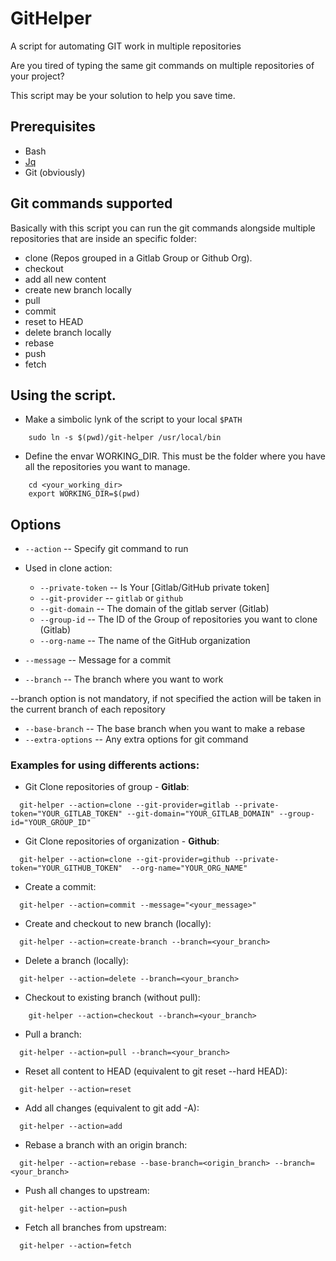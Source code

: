 # GitHelper
A script for automating GIT work in multiple repositories

Are you tired of typing the same git commands on multiple repositories of your project?

This script may be your solution to help you save time.

## Prerequisites

* Bash
* [Jq](https://stedolan.github.io/jq/download/)
* Git (obviously)

## Git commands supported

Basically with this script you can run the git commands alongside multiple repositories that are inside an specific folder:

* clone (Repos grouped in a Gitlab Group or Github Org).
* checkout
* add all new content
* create new branch locally
* pull
* commit
* reset to HEAD
* delete branch locally
* rebase
* push
* fetch

## Using the script.

* Make a simbolic lynk of the script to your local `$PATH`
```shell
    sudo ln -s $(pwd)/git-helper /usr/local/bin
```
* Define the envar WORKING_DIR. This must be the folder where you have all the repositories you want to manage.
```shell
    cd <your_working_dir>
    export WORKING_DIR=$(pwd)
```

## Options

* `--action` -- Specify git command to run

* Used in clone action:

  * `--private-token` -- Is Your [Gitlab/GitHub private token]
  * `--git-provider` -- `gitlab` or `github`
  * `--git-domain` -- The domain of the gitlab server (Gitlab)
  * `--group-id` -- The ID of the Group of repositories you want to clone (Gitlab)
  * `--org-name` -- The name of the GitHub organization

* `--message` -- Message for a commit 
* `--branch` -- The branch where you want to work 

--branch option is not mandatory, if not specified the action will be taken in the current branch of each repository

* `--base-branch` -- The base branch when you want to make a rebase
* `--extra-options` -- Any extra options for git command

### Examples for using differents actions:

* Git Clone repositories of group - **Gitlab**:
```shell
  git-helper --action=clone --git-provider=gitlab --private-token="YOUR_GITLAB_TOKEN" --git-domain="YOUR_GITLAB_DOMAIN" --group-id="YOUR_GROUP_ID"  
```

* Git Clone repositories of organization - **Github**:
```shell
  git-helper --action=clone --git-provider=github --private-token="YOUR_GITHUB_TOKEN"  --org-name="YOUR_ORG_NAME"
```

* Create a commit:
```shell
  git-helper --action=commit --message="<your_message>" 
```

* Create and checkout to new branch (locally):
```shell
  git-helper --action=create-branch --branch=<your_branch>
```

* Delete a branch (locally):
```shell
  git-helper --action=delete --branch=<your_branch>
```

* Checkout to existing branch (without pull):
```shell
    git-helper --action=checkout --branch=<your_branch>
```

* Pull a branch:
```shell
  git-helper --action=pull --branch=<your_branch>
```

* Reset all content to HEAD (equivalent to git reset --hard HEAD):
```shell
  git-helper --action=reset   
```

* Add all changes (equivalent to git add -A):
```shell
  git-helper --action=add
```

* Rebase a branch with an origin branch:
```shell
  git-helper --action=rebase --base-branch=<origin_branch> --branch=<your_branch>  
```

* Push all changes to upstream:
```shell
  git-helper --action=push 
```

* Fetch all branches from upstream:
```shell
  git-helper --action=fetch
```
